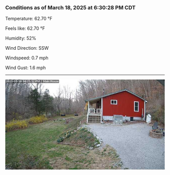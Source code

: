 ### Conditions as of March 18, 2025 at 6:30:28 PM CDT 

Temperature: 62.70 &deg;F

Feels like: 62.70 &deg;F

Humidity: 52%

Wind Direction: SSW

Windspeed: 0.7 mph

Wind Gust: 1.6 mph

---

<img src="./images/latest.jpeg"/>

